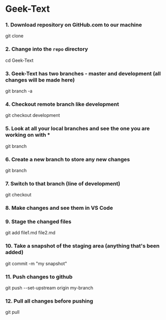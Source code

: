 # Geek-Text

### 1. Download repository on GitHub.com to our machine
git clone <Geek-Text repository link>

### 2. Change into the `repo` directory
cd Geek-Text

### 3. Geek-Text has two branches - master and development (all changes will be made here)
git branch -a

### 4. Checkout remote branch like development
git checkout development

### 5. Look at all your local branches and see the one you are working on with *
git branch

### 6. Create a new branch to store any new changes
git branch <branch-name>

### 7. Switch to that branch (line of development)
git checkout <branch-name>

### 8. Make changes and see them in VS Code 

### 9. Stage the changed files
git add file1.md file2.md

### 10. Take a snapshot of the staging area (anything that's been added)
git commit -m "my snapshot"

### 11. Push changes to github
git push --set-upstream origin my-branch

### 12. Pull all changes before pushing
git pull
